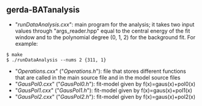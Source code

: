 ## gerda-BATanalysis

* "_runDataAnalysis.cxx_": main program for the analysis; it takes two input values through "args_reader.hpp" equal to the central energy of the fit window and to the polynomial degree (0, 1, 2) for the background fit. For example:
```
$ make
$ ./runDataAnalysis --nums 2 {311, 1}
```
* "_Operations.cxx_" ("_Operations.h_"): file that stores different functions that are called in the main source file and in the model source files
* "_GausPol0.cxx_" ("_GausPol0.h_"): fit-model given by f(x)=gaus(x)+pol0(x)
* "_GausPol1.cxx_" ("_GausPol1.h_"): fit-model given by f(x)=gaus(x)+pol1(x)
* "_GausPol2.cxx_" ("_GausPol2.h_"): fit-model given by f(x)=gaus(x)+pol2(x)
